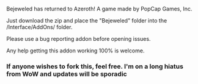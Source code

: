 Bejeweled has returned to Azeroth! A game made by PopCap Games, Inc.

Just download the zip and place the "Bejeweled" folder into the /Interface/AddOns/ folder.

Please use a bug reporting addon before opening issues.

Any help getting this addon working 100% is welcome.

### If anyone wishes to fork this, feel free. I'm on a long hiatus from WoW and updates will be sporadic ###
